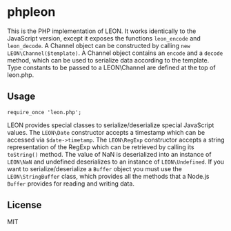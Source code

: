 # phpleon
This is the PHP implementation of LEON. It works identically to the JavaScript version, except it exposes the functions `leon_encode` and `leon_decode`. A Channel object can be constructed by calling `new LEON\Channel($template)`. A Channel object contains an `encode` and a `decode` method, which can be used to serialize data according to the template. Type constants to be passed to a LEON\Channel are defined at the top of leon.php.

## Usage

```
require_once 'leon.php';
```

LEON provides special classes to serialize/deserialize special JavaScript values. The `LEON\Date` constructor accepts a timestamp which can be accessed via `$date->timetamp`. The `LEON\RegExp` constructor accepts a string representation of the RegExp which can be retrieved by calling its `toString()` method. The value of NaN is deserialized into an instance of `LEON\NaN` and undefined deserializes to an instance of `LEON\Undefined`. If you want to serialize/deserialize a `Buffer` object you must use the `LEON\StringBuffer` class, which provides all the methods that a Node.js `Buffer` provides for reading and writing data.

## License
MIT
